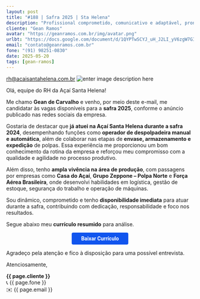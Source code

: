 ```yaml
---
layout: post
title: "#188 | Safra 2025 | Sta Helena"
description: "Profissional comprometido, comunicativo e adaptável, pronto para agregar valor à equipe!"
cliente: "Gean Ramos"
avatar: "https://geanramos.com.br/img/avatar.png"
urlbt: "https://docs.google.com/document/d/1QYPTwSCYJ_uH_J2LI_yV6zgW7GIP-3uSq1NuJqOMfHU/export?format=pdf"
email: "contato@geanramos.com.br"
fone: "(91) 98251-0830"
date: 2025-05-20
tags: [gean-ramos]
---
```

rh@acaisantahelena.com.br 
![enter image description here](https://i.imgur.com/qoeZv0c.jpeg)

Olá, equipe do RH da Açaí Santa Helena!

Me chamo **Gean de Carvalho** e venho, por meio deste e-mail, me candidatar às vagas disponíveis para a **safra 2025**, conforme o anúncio publicado nas redes sociais da empresa.

Gostaria de destacar que **já atuei na Açaí Santa Helena durante a safra 2024**, desempenhando funções como **operador de despolpadeira manual e automática**, além de colaborar nas etapas de **envase, armazenamento e expedição** de polpas. Essa experiência me proporcionou um bom conhecimento da rotina da empresa e reforçou meu compromisso com a qualidade e agilidade no processo produtivo.

Além disso, tenho **ampla vivência na área de produção**, com passagens por empresas como **Casa do Açaí**, **Grupo Zeppone – Polpa Norte** e **Força Aérea Brasileira**, onde desenvolvi habilidades em logística, gestão de estoque, segurança do trabalho e operação de máquinas.

Sou dinâmico, comprometido e tenho **disponibilidade imediata** para atuar durante a safra, contribuindo com dedicação, responsabilidade e foco nos resultados.

Segue abaixo meu **currículo resumido** para análise.


<center><a href="{{ page.urlbt }}" class="btn" style="display: inline-block;padding: 8px 25px;color: white;font-size: 14px;text-decoration: none;border-radius: 4px;text-align: center;cursor: pointer;display: inline-block;font-weight: 700;font-family: 'Roboto', Tahoma, Verdana, Segoe, sans-serif;background-color: #15e;">Baixar Currículo</a></center>


Agradeço pela atenção e fico à disposição para uma possível entrevista.

Atenciosamente,

**{{ page.cliente }}**<br>
📞 {{ page.fone }}<br>
✉️ {{ page.email }}

